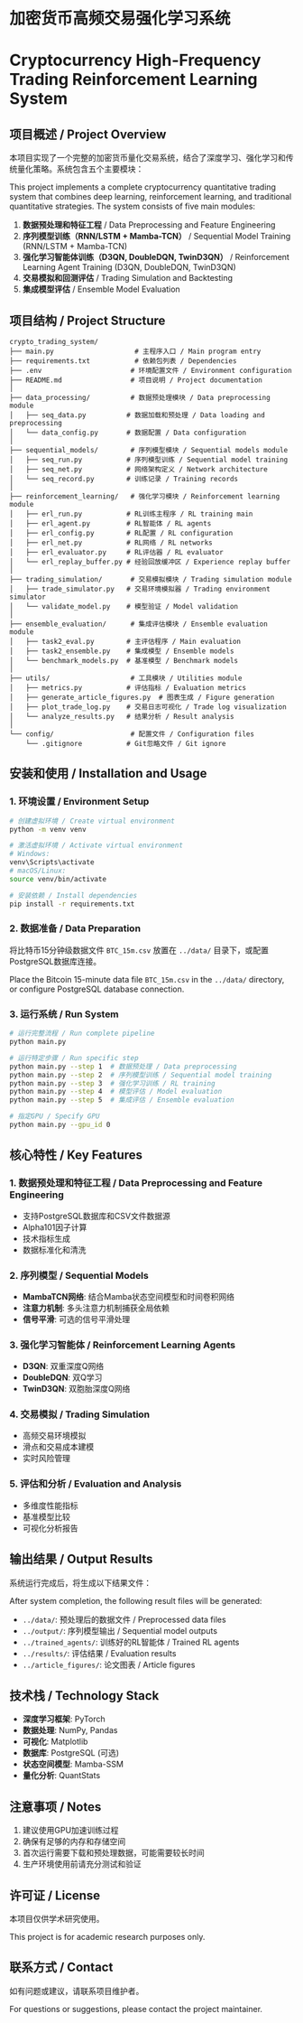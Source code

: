 # 加密货币高频交易强化学习系统
# Cryptocurrency High-Frequency Trading Reinforcement Learning System

## 项目概述 / Project Overview

本项目实现了一个完整的加密货币量化交易系统，结合了深度学习、强化学习和传统量化策略。系统包含五个主要模块：

This project implements a complete cryptocurrency quantitative trading system that combines deep learning, reinforcement learning, and traditional quantitative strategies. The system consists of five main modules:

1. **数据预处理和特征工程** / Data Preprocessing and Feature Engineering
2. **序列模型训练（RNN/LSTM + Mamba-TCN）** / Sequential Model Training (RNN/LSTM + Mamba-TCN)
3. **强化学习智能体训练（D3QN, DoubleDQN, TwinD3QN）** / Reinforcement Learning Agent Training (D3QN, DoubleDQN, TwinD3QN)
4. **交易模拟和回测评估** / Trading Simulation and Backtesting
5. **集成模型评估** / Ensemble Model Evaluation

## 项目结构 / Project Structure

```
crypto_trading_system/
├── main.py                    # 主程序入口 / Main program entry
├── requirements.txt           # 依赖包列表 / Dependencies
├── .env                      # 环境配置文件 / Environment configuration
├── README.md                 # 项目说明 / Project documentation
│
├── data_processing/          # 数据预处理模块 / Data preprocessing module
│   ├── seq_data.py          # 数据加载和预处理 / Data loading and preprocessing
│   └── data_config.py       # 数据配置 / Data configuration
│
├── sequential_models/        # 序列模型模块 / Sequential models module
│   ├── seq_run.py           # 序列模型训练 / Sequential model training
│   ├── seq_net.py           # 网络架构定义 / Network architecture
│   └── seq_record.py        # 训练记录 / Training records
│
├── reinforcement_learning/   # 强化学习模块 / Reinforcement learning module
│   ├── erl_run.py           # RL训练主程序 / RL training main
│   ├── erl_agent.py         # RL智能体 / RL agents
│   ├── erl_config.py        # RL配置 / RL configuration
│   ├── erl_net.py           # RL网络 / RL networks
│   ├── erl_evaluator.py     # RL评估器 / RL evaluator
│   └── erl_replay_buffer.py # 经验回放缓冲区 / Experience replay buffer
│
├── trading_simulation/       # 交易模拟模块 / Trading simulation module
│   ├── trade_simulator.py   # 交易环境模拟器 / Trading environment simulator
│   └── validate_model.py    # 模型验证 / Model validation
│
├── ensemble_evaluation/      # 集成评估模块 / Ensemble evaluation module
│   ├── task2_eval.py        # 主评估程序 / Main evaluation
│   ├── task2_ensemble.py    # 集成模型 / Ensemble models
│   └── benchmark_models.py  # 基准模型 / Benchmark models
│
├── utils/                    # 工具模块 / Utilities module
│   ├── metrics.py           # 评估指标 / Evaluation metrics
│   ├── generate_article_figures.py  # 图表生成 / Figure generation
│   ├── plot_trade_log.py    # 交易日志可视化 / Trade log visualization
│   └── analyze_results.py   # 结果分析 / Result analysis
│
└── config/                   # 配置文件 / Configuration files
    └── .gitignore           # Git忽略文件 / Git ignore
```

## 安装和使用 / Installation and Usage

### 1. 环境设置 / Environment Setup

```bash
# 创建虚拟环境 / Create virtual environment
python -m venv venv

# 激活虚拟环境 / Activate virtual environment
# Windows:
venv\Scripts\activate
# macOS/Linux:
source venv/bin/activate

# 安装依赖 / Install dependencies
pip install -r requirements.txt
```

### 2. 数据准备 / Data Preparation

将比特币15分钟级数据文件 `BTC_15m.csv` 放置在 `../data/` 目录下，或配置PostgreSQL数据库连接。

Place the Bitcoin 15-minute data file `BTC_15m.csv` in the `../data/` directory, or configure PostgreSQL database connection.

### 3. 运行系统 / Run System

```bash
# 运行完整流程 / Run complete pipeline
python main.py

# 运行特定步骤 / Run specific step
python main.py --step 1  # 数据预处理 / Data preprocessing
python main.py --step 2  # 序列模型训练 / Sequential model training
python main.py --step 3  # 强化学习训练 / RL training
python main.py --step 4  # 模型评估 / Model evaluation
python main.py --step 5  # 集成评估 / Ensemble evaluation

# 指定GPU / Specify GPU
python main.py --gpu_id 0
```

## 核心特性 / Key Features

### 1. 数据预处理和特征工程 / Data Preprocessing and Feature Engineering
- 支持PostgreSQL数据库和CSV文件数据源
- Alpha101因子计算
- 技术指标生成
- 数据标准化和清洗

### 2. 序列模型 / Sequential Models
- **MambaTCN网络**: 结合Mamba状态空间模型和时间卷积网络
- **注意力机制**: 多头注意力机制捕获全局依赖
- **信号平滑**: 可选的信号平滑处理

### 3. 强化学习智能体 / Reinforcement Learning Agents
- **D3QN**: 双重深度Q网络
- **DoubleDQN**: 双Q学习
- **TwinD3QN**: 双胞胎深度Q网络

### 4. 交易模拟 / Trading Simulation
- 高频交易环境模拟
- 滑点和交易成本建模
- 实时风险管理

### 5. 评估和分析 / Evaluation and Analysis
- 多维度性能指标
- 基准模型比较
- 可视化分析报告

## 输出结果 / Output Results

系统运行完成后，将生成以下结果文件：

After system completion, the following result files will be generated:

- `../data/`: 预处理后的数据文件 / Preprocessed data files
- `../output/`: 序列模型输出 / Sequential model outputs
- `../trained_agents/`: 训练好的RL智能体 / Trained RL agents
- `../results/`: 评估结果 / Evaluation results
- `../article_figures/`: 论文图表 / Article figures

## 技术栈 / Technology Stack

- **深度学习框架**: PyTorch
- **数据处理**: NumPy, Pandas
- **可视化**: Matplotlib
- **数据库**: PostgreSQL (可选)
- **状态空间模型**: Mamba-SSM
- **量化分析**: QuantStats

## 注意事项 / Notes

1. 建议使用GPU加速训练过程
2. 确保有足够的内存和存储空间
3. 首次运行需要下载和预处理数据，可能需要较长时间
4. 生产环境使用前请充分测试和验证

## 许可证 / License

本项目仅供学术研究使用。

This project is for academic research purposes only.

## 联系方式 / Contact

如有问题或建议，请联系项目维护者。

For questions or suggestions, please contact the project maintainer.